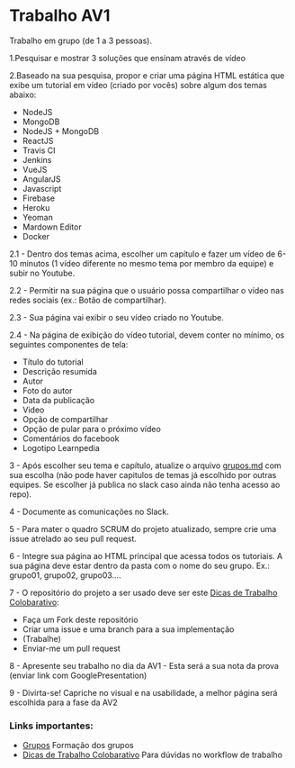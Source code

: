 # Trabalho AV1

Trabalho em grupo (de 1 a 3 pessoas).

1.Pesquisar e mostrar 3 soluções que ensinam através de vídeo

2.Baseado na sua pesquisa, propor e criar uma página HTML estática que exibe um tutorial em vídeo (criado por vocês) sobre algum dos temas abaixo:
- NodeJS  
- MongoDB  
- NodeJS + MongoDB  
- ReactJS  
- Travis CI  
- Jenkins  
- VueJS  
- AngularJS  
- Javascript  
- Firebase  
- Heroku  
- Yeoman  
- Mardown Editor  
- Docker  

2.1 - Dentro dos temas acima, escolher um capítulo e fazer um vídeo de 6-10 minutos (1 vídeo diferente no mesmo tema por membro da equipe) e subir no Youtube.

2.2 - Permitir na sua página que o usuário possa compartilhar o vídeo nas redes sociais (ex.: Botão de compartilhar).

2.3 - Sua página vai exibir o seu vídeo criado no Youtube.

2.4 - Na página de exibição do vídeo tutorial, devem conter no mínimo, os seguintes componentes de tela:
- Título do tutorial  
- Descrição resumida  
- Autor  
- Foto do autor  
- Data da publicação  
- Video  
- Opção de compartilhar  
- Opção de pular para o próximo vídeo  
- Comentários do facebook  
- Logotipo Learnpedia  


3 - Após escolher seu tema e capítulo, atualize o arquivo [grupos.md](https://github.com/cscw-class/TrabalhoAV1/blob/master/grupos.md) com sua escolha (não pode haver capitulos de temas já escolhido por outras equipes. Se escolher já publica no slack caso ainda não tenha acesso ao repo).

4 - Documente as comunicações no Slack.

5 - Para mater o quadro SCRUM do projeto atualizado, sempre crie uma issue atrelado ao seu pull request.

6 - Integre sua página ao HTML principal que acessa todos os tutoriais. A sua página deve estar dentro da pasta com o nome do seu grupo. Ex.: grupo01, grupo02, grupo03....

7 - O repositório do projeto a ser usado deve ser este [Dicas de Trabalho Colobarativo](https://github.com/cscw-class/TrabalhoAV1/blob/master/Dicas%20Trabalho%20em%20projeto%20colaborativo.md):
- Faça um Fork deste repositório
- Criar uma issue e uma branch para a sua implementação
- (Trabalhe)
- Enviar-me um pull request

8 - Apresente seu trabalho no dia da AV1 - Esta será a sua nota da prova (enviar link com GooglePresentation)

9 - Divirta-se! Capriche no visual e na usabilidade, a melhor página será escolhida para a fase da AV2



### Links importantes:

 * [Grupos](https://github.com/cscw-class/TrabalhoAV1/blob/master/grupos.md) Formação dos grupos  
 * [Dicas de Trabalho Colobarativo](https://github.com/cscw-class/TrabalhoAV1/blob/master/Dicas%20Trabalho%20em%20projeto%20colaborativo.md) Para dúvidas no workflow de trabalho  
 
 
